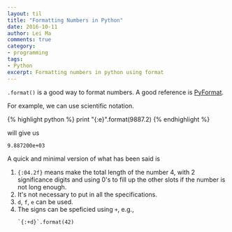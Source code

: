 ```yaml
---
layout: til
title: "Formatting Numbers in Python"
date: 2016-10-11
author: Lei Ma
comments: true
category:
- programming
tags:
- Python
excerpt: Formatting numbers in python using format
---
```



`.format()` is a good way to format numbers. A good reference is [PyFormat](https://pyformat.info/).

For example, we can use scientific notation.

{% highlight python %}
print "{:e}".format(9887.2)
{% endhighlight %}

will give us

```
9.887200e+03
```

A quick and minimal version of what has been said is

1. ``{:04.2f}`` means make the total length of the number 4, with 2 significance digits and using 0's to fill up the other slots if the number is not long enough.
2. It's not necessary to put in all the specifications.
3. `d`, `f`, `e` can be used.
4. The signs can be speficied using `+`, e.g.,
   ```
   `{:+d}`.format(42)
   ```
